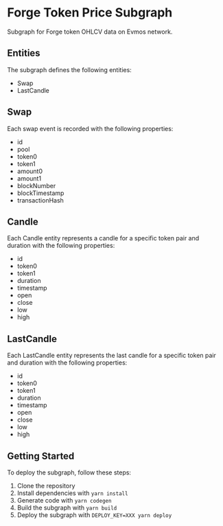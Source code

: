 # Forge Token Price Subgraph

Subgraph for Forge token OHLCV data on Evmos network.

## Entities

The subgraph defines the following entities:

- Swap
- LastCandle

## Swap

Each swap event is recorded with the following properties:

- id
- pool
- token0
- token1
- amount0
- amount1
- blockNumber
- blockTimestamp
- transactionHash

## Candle

Each Candle entity represents a candle for a specific token pair and duration with the following properties:

- id
- token0
- token1
- duration
- timestamp
- open
- close
- low
- high


## LastCandle

Each LastCandle entity represents the last candle for a specific token pair and duration with the following properties:

- id
- token0
- token1
- duration
- timestamp
- open
- close
- low
- high

## Getting Started

To deploy the subgraph, follow these steps:

1. Clone the repository
2. Install dependencies with `yarn install`
3. Generate code with `yarn codegen`
4. Build the subgraph with `yarn build`
5. Deploy the subgraph with `DEPLOY_KEY=XXX yarn deploy`

